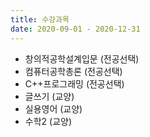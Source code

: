```yaml
---
title: 수강과목
date: 2020-09-01 - 2020-12-31
---
```


- 창의적공학설계입문 (전공선택)
- 컴퓨터공학총론 (전공선택)
- C++프로그래밍 (전공선택)
- 글쓰기 (교양)
- 실용영어 (교양)
- 수학2 (교양)
